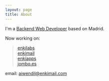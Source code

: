 ```yaml
---
layout: page
title: About
---
```


I'm a <a href="https://albertoliva.xyz/" target="_blank">Backend Web Developer</a> based on Madrid.

Now working on:

> <a href="http://enkilabs.site/" target="_blank">enkilabs</a><br>
> <a href="http://enkimail.com/" target="_blank">enkimail</a><br>
> <a href="http://enkiapps.site/" target="_blank">enkiapps</a><br>
> <a href="http://jombo.es/" target="_blank">jombo.es</a><br>

email: aiwendil@enkimail.com